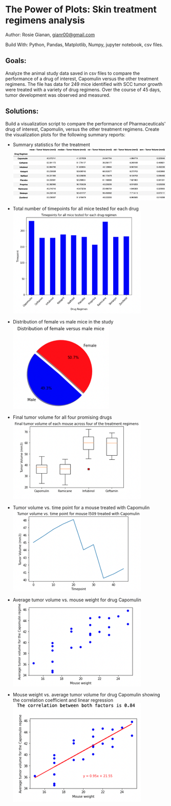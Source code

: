 # The Power of Plots: Skin treatment regimens analysis

Author: Rosie Gianan, gianr00@gmail.com

Build With: Python, Pandas, Matplotlib, Numpy, jupyter notebook, csv files.  

## Goals:
Analyze the animal study data saved in csv files to compare the performance of a drug of interest, Capomulin versus the other treatment regimens. The file has data for 249 mice identified with SCC tumor growth were treated with a variety of drug regimens. Over the course of 45 days, tumor development was observed and measured. 

## Solutions:
Build a visualization script to compare the performance of Pharmaceuticals' drug of interest, Capomulin, versus the other treatment regimens. Create the visualization plots for the following summary reports:

-    Summary statistics for the treatment 
    <img src="Images/summary_statistics_treatment.png" width="700"> 

-    Total number of timepoints for all mice tested for each drug
    <img src="Images/timepoints_all_mice_tested.png" width="400"> 

-    Distribution of female vs male mice in the study
    <img src="Images/female_vs_male_mice.png" width="300"> 

-    Final tumor volume for all four promising drugs
    <img src="Images/final_tumor_volume.png" width="400"> 

-    Tumor volume vs. time point for a mouse treated with Capomulin
    <img src="Images/tumor_volume_for_specifc_mouse.png" width="400"> 

-    Average tumor volume vs. mouse weight for drug Capomulin
    <img src="Images/average_tumor_volume_vs_mouse_weight.png" width="400"> 

-    Mouse weight vs. average tumor volume for drug Capomulin showing the correlation coefficient and linear regression
    <img src="Images/average_tumor_volume_for_drug_capomulin.png" width="400"> 
